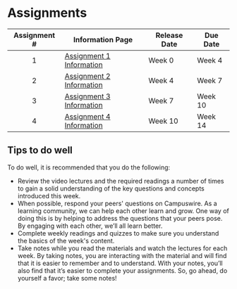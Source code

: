 # Assignments

| Assignment # | Information Page         | Release Date | Due Date |
|:---:|--------------------------|--------------|----------|
|            1 | [Assignment 1 Information](https://www.coursera.org/learn/cs-598-fdc/supplement/HXjXg/assignment-1-information) |   Week 0 | Week 4       |
|            2 | [Assignment 2 Information](https://www.coursera.org/learn/cs-598-fdc/supplement/9YthJ/assignment-2-information) |   Week 4 | Week 7       |
|            3 | [Assignment 3 Information](https://www.coursera.org/learn/cs-598-fdc/supplement/4QKjv/assignment-3-information) |   Week 7 | Week 10       |
|            4 | [Assignment 4 Information](https://www.coursera.org/learn/cs-598-fdc/supplement/IN7O6/assignment-4-information) |   Week 10 | Week 14     |


## Tips to do well
To do well, it is recommended that you do the following:

* Review the video lectures and the required readings a number of times to gain a solid understanding of the key questions and concepts introduced this week.
* When possible, respond your peers' questions on Campuswire. As a learning community, we can help each other learn and grow. One way of doing this is by   helping to address the questions that your peers pose. By engaging with each other, we’ll all learn better.
* Complete weekly readings and quizzes to make sure you understand the basics of the week's content.
* Take notes while you read the materials and watch the lectures for each week. By taking notes, you are interacting with the material and will find that it is easier to remember and to understand. With your notes, you’ll also find that it’s easier to complete your assignments. So, go ahead, do yourself a favor; take some notes!
